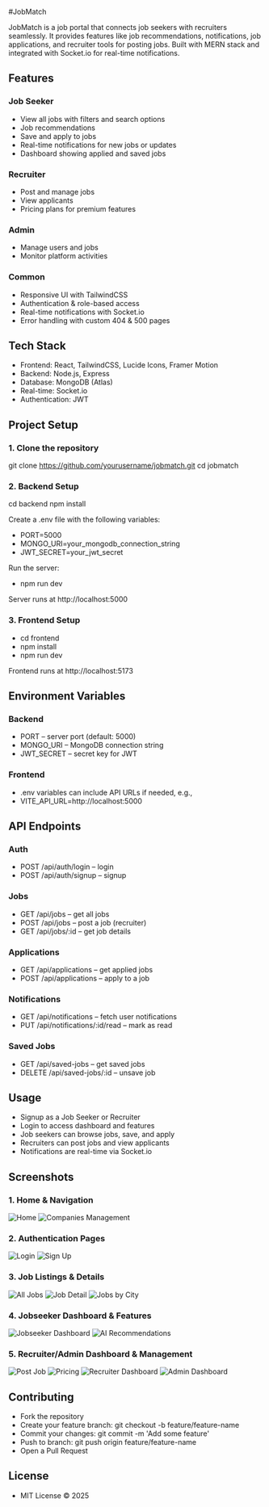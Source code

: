 #JobMatch

JobMatch is a job portal that connects job seekers with recruiters seamlessly. It provides features like job recommendations, notifications, job applications, and recruiter tools for posting jobs. Built with MERN stack and integrated with Socket.io for real-time notifications.

## Features

### Job Seeker
- View all jobs with filters and search options
- Job recommendations
- Save and apply to jobs
- Real-time notifications for new jobs or updates
- Dashboard showing applied and saved jobs

### Recruiter
- Post and manage jobs
- View applicants
- Pricing plans for premium features

### Admin
- Manage users and jobs
- Monitor platform activities

### Common
- Responsive UI with TailwindCSS
- Authentication & role-based access
- Real-time notifications with Socket.io
- Error handling with custom 404 & 500 pages

## Tech Stack
- Frontend: React, TailwindCSS, Lucide Icons, Framer Motion
- Backend: Node.js, Express
- Database: MongoDB (Atlas)
- Real-time: Socket.io
- Authentication: JWT

## Project Setup

### 1. Clone the repository
git clone https://github.com/yourusername/jobmatch.git
cd jobmatch

### 2. Backend Setup
cd backend
npm install

Create a .env file with the following variables:
- PORT=5000
- MONGO_URI=your_mongodb_connection_string
- JWT_SECRET=your_jwt_secret

Run the server:
- npm run dev

Server runs at http://localhost:5000

### 3. Frontend Setup
- cd frontend
- npm install
- npm run dev

Frontend runs at http://localhost:5173

## Environment Variables

### Backend
- PORT – server port (default: 5000)
- MONGO_URI – MongoDB connection string
- JWT_SECRET – secret key for JWT

### Frontend
- .env variables can include API URLs if needed, e.g.,
- VITE_API_URL=http://localhost:5000

## API Endpoints

### Auth
- POST /api/auth/login – login
- POST /api/auth/signup – signup

### Jobs
- GET /api/jobs – get all jobs
- POST /api/jobs – post a job (recruiter)
- GET /api/jobs/:id – get job details

### Applications
- GET /api/applications – get applied jobs
- POST /api/applications – apply to a job

### Notifications
- GET /api/notifications – fetch user notifications
- PUT /api/notifications/:id/read – mark as read

### Saved Jobs
- GET /api/saved-jobs – get saved jobs
- DELETE /api/saved-jobs/:id – unsave job

## Usage
- Signup as a Job Seeker or Recruiter
- Login to access dashboard and features
- Job seekers can browse jobs, save, and apply
- Recruiters can post jobs and view applicants
- Notifications are real-time via Socket.io

## Screenshots

### 1. Home & Navigation
![Home](screenshots/home.png)
![Companies Management](screenshots/companies.png)

### 2. Authentication Pages
![Login](screenshots/login.png)
![Sign Up](screenshots/signup.png)

### 3. Job Listings & Details
![All Jobs](screenshots/jobs.png)
![Job Detail](screenshots/jobDetail.png)
![Jobs by City](screenshots/city-jobs.png)

### 4. Jobseeker Dashboard & Features
![Jobseeker Dashboard](screenshots/jobseekerDashboard.png)
![AI Recommendations](screenshots/jobseekerRecommendation.png)

### 5. Recruiter/Admin Dashboard & Management
![Post Job](screenshots/postJob.png)
![Pricing](screenshots/pricing.png)
![Recruiter Dashboard](screenshots/recruiterDashboard.png)
![Admin Dashboard](screenshots/adminDashboard.png)

## Contributing
- Fork the repository
- Create your feature branch: git checkout -b feature/feature-name
- Commit your changes: git commit -m 'Add some feature'
- Push to branch: git push origin feature/feature-name
- Open a Pull Request

## License
- MIT License © 2025